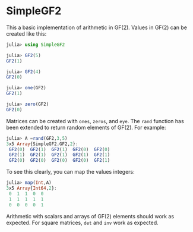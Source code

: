 # SimpleGF2

This a basic implementation of arithmetic in GF(2). Values in
GF(2) can be created like this:
```julia
julia> using SimpleGF2

julia> GF2(5)
GF2(1)

julia> GF2(4)
GF2(0)

julia> one(GF2)
GF2(1)

julia> zero(GF2)
GF2(0)
```
Matrices can be created with `ones`, `zeros`, and `eye`.
The `rand` function has been extended to return random
elements of GF(2). For example:
```julia
julia> A =rand(GF2,3,5)
3x5 Array{SimpleGF2.GF2,2}:
 GF2(0)  GF2(1)  GF2(1)  GF2(0)  GF2(0)
 GF2(1)  GF2(1)  GF2(1)  GF2(1)  GF2(1)
 GF2(0)  GF2(0)  GF2(0)  GF2(0)  GF2(1)
```
To see this clearly, you can map the values integers:
```julia
julia> map(Int,A)
3x5 Array{Int64,2}:
 0  1  1  0  0
 1  1  1  1  1
 0  0  0  0  1
```

Arithmetic with scalars and arrays of GF(2) elements should
work as expected. For square matrices, `det` and `inv` work
as expected.
